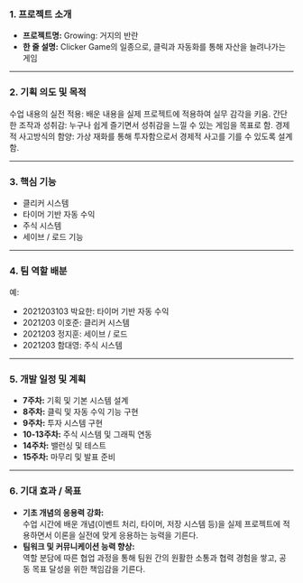 ### 1. **프로젝트 소개**
- **프로젝트명:** Growing: 거지의 반란
- **한 줄 설명:** Clicker Game의 일종으로, 클릭과 자동화를 통해 자산을 늘려나가는 게임  

---

### 2. **기획 의도 및 목적**  
수업 내용의 실전 적용: 배운 내용을 실제 프로젝트에 적용하여 실무 감각을 키움.
간단한 조작과 성취감: 누구나 쉽게 즐기면서 성취감을 느낄 수 있는 게임을 목표로 함.
경제적 사고방식의 함양: 가상 재화를 통해 투자함으로서 경제적 사고를 기를 수 있도록 설계함.

---

### 3. **핵심 기능**
- 클리커 시스템  
- 타이머 기반 자동 수익
- 주식 시스템
- 세이브 / 로드 기능

---

### 4. **팀 역할 배분**
  예:  
  - 2021203103 박요한: 타이머 기반 자동 수익
  - 2021203 이호준: 클리커 시스템
  - 2021203 정지훈: 세이브 / 로드
  - 2021203 함대영: 주식 시스템

---

### 5. **개발 일정 및 계획**
- **7주차:** 기획 및 기본 시스템 설계  
- **8주차:** 클릭 및 자동 수익 기능 구현  
- **9주차:** 투자 시스템 구현  
- **10-13주차:** 주식 시스템 및 그래픽 연동  
- **14주차:** 밸런싱 및 테스트  
- **15주차:** 마무리 및 발표 준비  

---

### 6. **기대 효과 / 목표**
- **기초 개념의 응용력 강화:**  
  수업 시간에 배운 개념(이벤트 처리, 타이머, 저장 시스템 등)을 실제 프로젝트에 적용하면서 이론을 실전에 맞게 응용하는 능력을 기른다.
- **팀워크 및 커뮤니케이션 능력 향상:**  
  역할 분담에 따른 협업 과정을 통해 팀원 간의 원활한 소통과 협력 경험을 쌓고, 공동 목표 달성을 위한 책임감을 기른다.